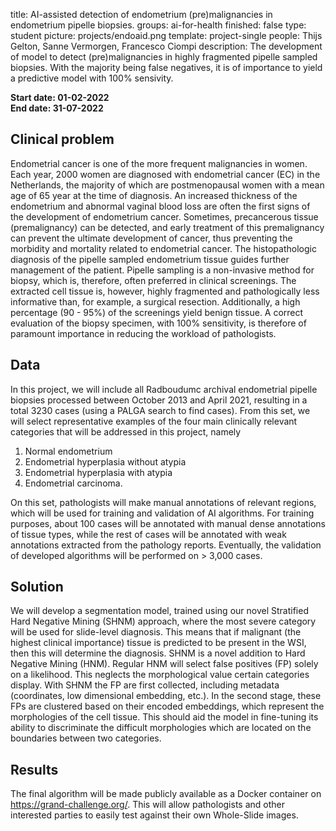 title: AI-assisted detection of endometrium (pre)malignancies in endometrium pipelle biopsies. 
groups: ai-for-health
finished: false 
type: student 
picture: projects/endoaid.png 
template: project-single 
people: Thijs Gelton, Sanne Vermorgen, Francesco Ciompi 
description: The development of model to detect (pre)malignancies in highly fragmented pipelle sampled biopsies. With the majority being false negatives, it is of importance to yield a predictive model with
100% sensivity.

**Start date: 01-02-2022** <br>
**End date: 31-07-2022**

## Clinical problem

Endometrial cancer is one of the more frequent malignancies in women. Each year, 2000 women are diagnosed with
endometrial cancer (EC) in the Netherlands, the majority of which are postmenopausal women with a mean age of 65 year at
the time of diagnosis. An increased thickness of the endometrium and abnormal vaginal blood loss are often the first
signs of the development of endometrium cancer. Sometimes, precancerous tissue (premalignancy) can be detected, and
early treatment of this premalignancy can prevent the ultimate development of cancer, thus preventing the morbidity and
mortality related to endometrial cancer. The histopathologic diagnosis of the pipelle sampled endometrium tissue guides
further management of the patient. Pipelle sampling is a non-invasive method for biopsy, which is, therefore, often
preferred in clinical screenings. The extracted cell tissue is, however, highly fragmented and pathologically less
informative than, for example, a surgical resection. Additionally, a high percentage (90 - 95%) of the screenings yield
benign tissue. A correct evaluation of the biopsy specimen, with 100% sensitivity, is therefore of paramount importance
in reducing the workload of pathologists.

## Data

In this project, we will include all Radboudumc archival endometrial pipelle biopsies processed between October 2013 and
April 2021, resulting in a total 3230 cases (using a PALGA search to find cases). From this set, we will select
representative examples of the four main clinically relevant categories that will be addressed in this project, namely

1. Normal endometrium
2. Endometrial hyperplasia without atypia
3. Endometrial hyperplasia with atypia
4. Endometrial carcinoma.

On this set, pathologists will make manual annotations of relevant regions, which will be used for training and
validation of AI algorithms. For training purposes, about 100 cases will be annotated with manual dense annotations of
tissue types, while the rest of cases will be annotated with weak annotations extracted from the pathology reports.
Eventually, the validation of developed algorithms will be performed on > 3,000 cases.

## Solution

We will develop a segmentation model, trained using our novel Stratified Hard Negative Mining (SHNM) approach, where the
most severe category will be used for slide-level diagnosis. This means that if malignant (the highest clinical
importance) tissue is predicted to be present in the WSI, then this will determine the diagnosis. SHNM is a novel
addition to Hard Negative Mining (HNM). Regular HNM will select false positives (FP) solely on a likelihood. This
neglects the morphological value certain categories display. With SHNM the FP are first collected, including metadata
(coordinates, low dimensional embedding, etc.). In the second stage, these FPs are clustered based on their encoded
embeddings, which represent the morphologies of the cell tissue. This should aid the model in fine-tuning its ability to
discriminate the difficult morphologies which are located on the boundaries between two categories.

## Results

The final algorithm will be made publicly available as a Docker container on https://grand-challenge.org/. This will
allow pathologists and other interested parties to easily test against their own Whole-Slide images.
